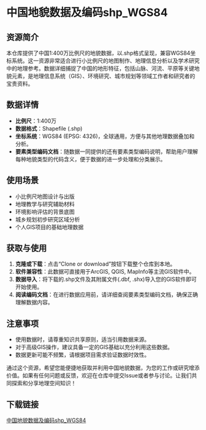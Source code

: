 # 中国地貌数据及编码shp_WGS84

## 资源简介

本仓库提供了中国1:400万比例尺的地貌数据，以.shp格式呈现，兼容WGS84坐标系统。这一资源非常适合进行小比例尺的地图制作、地理信息分析以及学术研究中的地理参考。数据详细捕捉了中国的地形特征，包括山脉、河流、平原等关键地貌元素，是地理信息系统（GIS）、环境研究、城市规划等领域工作者和研究者的宝贵资料。

## 数据详情

- **比例尺**：1:400万
- **数据格式**：Shapefile (.shp)
- **坐标系统**：WGS84 (EPSG: 4326)，全球通用，方便与其他地理数据叠加和分析。
- **要素类型编码文档**：随数据一同提供的还有要素类型编码说明，帮助用户理解每种地貌类型的代码含义，便于数据的进一步处理和分类展示。

## 使用场景

- 小比例尺地图设计与出版
- 地理教学与研究辅助材料
- 环境影响评估的背景底图
- 城乡规划初步研究区域分析
- 个人GIS项目的基础地理数据

## 获取与使用

1. **克隆或下载**：点击“Clone or download”按钮下载整个仓库到本地。
2. **软件兼容性**：此数据可直接用于ArcGIS, QGIS, MapInfo等主流GIS软件中。
3. **数据导入**：将下载的.shp文件及其附属文件(.dbf, .shx)导入您的GIS软件即可开始使用。
4. **阅读编码文档**：在进行数据应用前，请详细查阅要素类型编码文档，确保正确理解数据内容。

## 注意事项

- 使用数据时，请尊重知识共享原则，适当引用数据来源。
- 对于高级GIS操作，建议具备一定的GIS基础以充分利用这些数据。
- 数据更新可能不频繁，请根据项目需求验证数据时效性。

通过这个资源，希望您能便捷地获取并利用中国地貌数据，为您的工作或研究增添价值。如果有任何问题或反馈，欢迎在仓库中提交Issue或者参与讨论。让我们共同探索和分享地理空间知识！

## 下载链接

[中国地貌数据及编码shp_WGS84](https://pan.quark.cn/s/b12c740286f2)